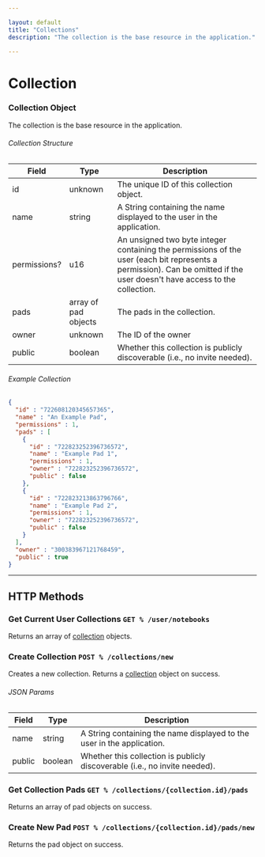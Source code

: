```yaml
---

layout: default
title: "Collections"
description: "The collection is the base resource in the application."

---
```


# Collection

### Collection Object
The collection is the base resource in the application.

###### Collection Structure

| Field        | Type                 | Description                                                                                                                                                               |
|--------------|----------------------|---------------------------------------------------------------------------------------------------------------------------------------------------------------------------|
| id           | unknown              | The unique ID of this collection object.                                                                                                                                  |
| name         | string               | A String containing the name displayed to the user in the application.                                                                                                    |
| permissions? | u16                  | An unsigned two byte integer containing the permissions of the user (each bit represents a permission). Can be omitted if the user doesn't have access to the collection. |
| pads         | array of pad objects | The pads in the collection.                                                                                                                                               |
| owner        | unknown              | The ID of the owner                                                                                                                                                       |
| public       | boolean              | Whether this collection is publicly discoverable (i.e., no invite needed). 

###### Example Collection
```json
{
  "id" : "722608120345657365",
  "name" : "An Example Pad",
  "permissions" : 1,
  "pads" : [
    {
      "id" : "722823252396736572",
      "name" : "Example Pad 1",
      "permissions" : 1,
      "owner" : "722823252396736572",
      "public" : false
    },
    {
      "id" : "722823213863796766",
      "name" : "Example Pad 2",
      "permissions" : 1,
      "owner" : "722823252396736572",
      "public" : false
    }
  ],
  "owner" : "300383967121768459",
  "public" : true
}
```

---

## HTTP Methods

### Get Current User Collections ``GET % /user/notebooks``
Returns an array of [collection](#collection-object) objects.


### Create Collection ``POST % /collections/new``

Creates a new collection. Returns a [collection](#collection-object) object on success.

###### JSON Params

| Field  | Type    | Description                                                                |
|--------|---------|----------------------------------------------------------------------------|
| name   | string  | A String containing the name displayed to the user in the application.     |
| public | boolean | Whether this collection is publicly discoverable (i.e., no invite needed). |


### Get Collection Pads ``GET % /collections/{collection.id}/pads``
Returns an array of pad objects on success.

### Create New Pad ``POST % /collections/{collection.id}/pads/new``
Returns the pad object on success.
